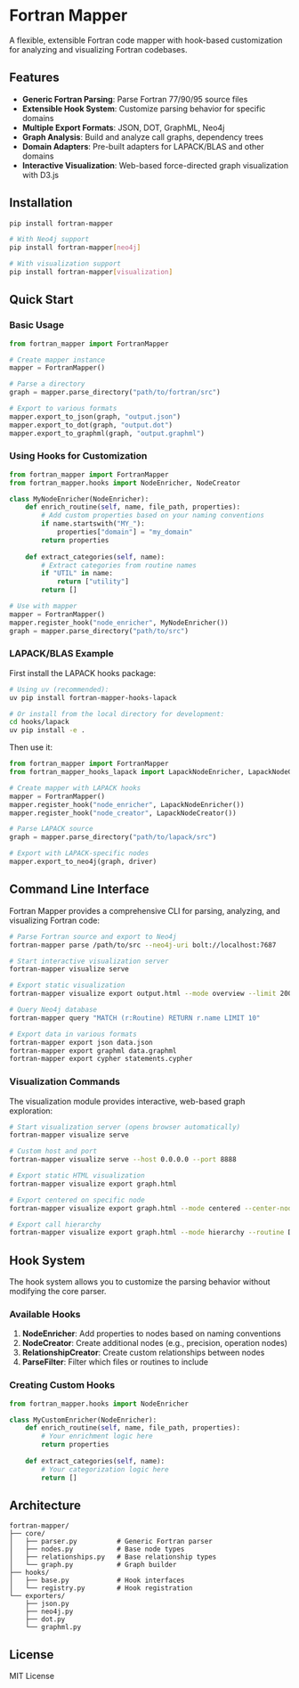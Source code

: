 # Fortran Mapper

A flexible, extensible Fortran code mapper with hook-based customization for analyzing and visualizing Fortran codebases.

## Features

- **Generic Fortran Parsing**: Parse Fortran 77/90/95 source files
- **Extensible Hook System**: Customize parsing behavior for specific domains
- **Multiple Export Formats**: JSON, DOT, GraphML, Neo4j
- **Graph Analysis**: Build and analyze call graphs, dependency trees
- **Domain Adapters**: Pre-built adapters for LAPACK/BLAS and other domains
- **Interactive Visualization**: Web-based force-directed graph visualization with D3.js

## Installation

```bash
pip install fortran-mapper

# With Neo4j support
pip install fortran-mapper[neo4j]

# With visualization support
pip install fortran-mapper[visualization]
```

## Quick Start

### Basic Usage

```python
from fortran_mapper import FortranMapper

# Create mapper instance
mapper = FortranMapper()

# Parse a directory
graph = mapper.parse_directory("path/to/fortran/src")

# Export to various formats
mapper.export_to_json(graph, "output.json")
mapper.export_to_dot(graph, "output.dot")
mapper.export_to_graphml(graph, "output.graphml")
```

### Using Hooks for Customization

```python
from fortran_mapper import FortranMapper
from fortran_mapper.hooks import NodeEnricher, NodeCreator

class MyNodeEnricher(NodeEnricher):
    def enrich_routine(self, name, file_path, properties):
        # Add custom properties based on your naming conventions
        if name.startswith("MY_"):
            properties["domain"] = "my_domain"
        return properties
    
    def extract_categories(self, name):
        # Extract categories from routine names
        if "UTIL" in name:
            return ["utility"]
        return []

# Use with mapper
mapper = FortranMapper()
mapper.register_hook("node_enricher", MyNodeEnricher())
graph = mapper.parse_directory("path/to/src")
```

### LAPACK/BLAS Example

First install the LAPACK hooks package:
```bash
# Using uv (recommended):
uv pip install fortran-mapper-hooks-lapack

# Or install from the local directory for development:
cd hooks/lapack
uv pip install -e .
```

Then use it:
```python
from fortran_mapper import FortranMapper
from fortran_mapper_hooks_lapack import LapackNodeEnricher, LapackNodeCreator

# Create mapper with LAPACK hooks
mapper = FortranMapper()
mapper.register_hook("node_enricher", LapackNodeEnricher())
mapper.register_hook("node_creator", LapackNodeCreator())

# Parse LAPACK source
graph = mapper.parse_directory("path/to/lapack/src")

# Export with LAPACK-specific nodes
mapper.export_to_neo4j(graph, driver)
```

## Command Line Interface

Fortran Mapper provides a comprehensive CLI for parsing, analyzing, and visualizing Fortran code:

```bash
# Parse Fortran source and export to Neo4j
fortran-mapper parse /path/to/src --neo4j-uri bolt://localhost:7687

# Start interactive visualization server
fortran-mapper visualize serve

# Export static visualization
fortran-mapper visualize export output.html --mode overview --limit 200

# Query Neo4j database
fortran-mapper query "MATCH (r:Routine) RETURN r.name LIMIT 10"

# Export data in various formats
fortran-mapper export json data.json
fortran-mapper export graphml data.graphml
fortran-mapper export cypher statements.cypher
```

### Visualization Commands

The visualization module provides interactive, web-based graph exploration:

```bash
# Start visualization server (opens browser automatically)
fortran-mapper visualize serve

# Custom host and port
fortran-mapper visualize serve --host 0.0.0.0 --port 8888

# Export static HTML visualization
fortran-mapper visualize export graph.html

# Export centered on specific node
fortran-mapper visualize export graph.html --mode centered --center-node DGEMM --depth 3

# Export call hierarchy
fortran-mapper visualize export graph.html --mode hierarchy --routine DGETRF --depth 4
```

## Hook System

The hook system allows you to customize the parsing behavior without modifying the core parser.

### Available Hooks

1. **NodeEnricher**: Add properties to nodes based on naming conventions
2. **NodeCreator**: Create additional nodes (e.g., precision, operation nodes)
3. **RelationshipCreator**: Create custom relationships between nodes
4. **ParseFilter**: Filter which files or routines to include

### Creating Custom Hooks

```python
from fortran_mapper.hooks import NodeEnricher

class MyCustomEnricher(NodeEnricher):
    def enrich_routine(self, name, file_path, properties):
        # Your enrichment logic here
        return properties
    
    def extract_categories(self, name):
        # Your categorization logic here
        return []
```

## Architecture

```
fortran-mapper/
├── core/
│   ├── parser.py          # Generic Fortran parser
│   ├── nodes.py           # Base node types
│   ├── relationships.py   # Base relationship types
│   └── graph.py           # Graph builder
├── hooks/
│   ├── base.py            # Hook interfaces
│   └── registry.py        # Hook registration
└── exporters/
    ├── json.py
    ├── neo4j.py
    ├── dot.py
    └── graphml.py
```

## License

MIT License